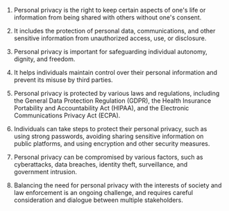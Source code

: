 1. Personal privacy is the right to keep certain aspects of one's life or information from being shared with others without one's consent.

2. It includes the protection of personal data, communications, and other sensitive information from unauthorized access, use, or disclosure.

3. Personal privacy is important for safeguarding individual autonomy, dignity, and freedom.

4. It helps individuals maintain control over their personal information and prevent its misuse by third parties.

5. Personal privacy is protected by various laws and regulations, including the General Data Protection Regulation (GDPR), the Health Insurance Portability and Accountability Act (HIPAA), and the Electronic Communications Privacy Act (ECPA).

6. Individuals can take steps to protect their personal privacy, such as using strong passwords, avoiding sharing sensitive information on public platforms, and using encryption and other security measures.

7. Personal privacy can be compromised by various factors, such as cyberattacks, data breaches, identity theft, surveillance, and government intrusion.

8. Balancing the need for personal privacy with the interests of society and law enforcement is an ongoing challenge, and requires careful consideration and dialogue between multiple stakeholders.